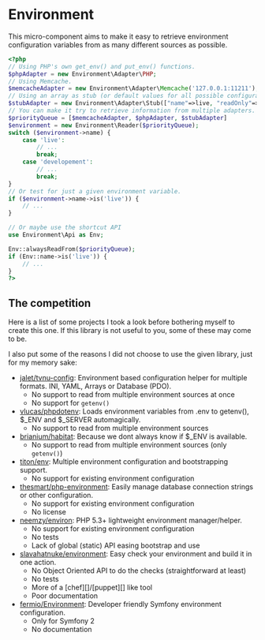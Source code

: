 # Environment

This micro-component aims to make it easy to retrieve environment configuration
variables from as many different sources as possible.

```php
<?php
// Using PHP's own get_env() and put_env() functions.
$phpAdapter = new Environment\Adapter\PHP;
// Using Memcache.
$memcacheAdapter = new Environment\Adapter\Memcache('127.0.0.1:11211');
// Using an array as stub (or default values for all possible configuration).
$stubAdapter = new Environment\Adapter\Stub(["name"=>live, "readOnly"=>false]);
// You can make it try to retrieve information from multiple adapters.
$priorityQueue = [$memcacheAdapter, $phpAdapter, $stubAdapter]
$environment = new Environment\Reader($priorityQueue);
switch ($environment->name) {
    case 'live':
        // ...
        break;
    case 'developement':
        // ...
        break;
}
// Or test for just a given environment variable.
if ($environment->name->is('live')) {
    // ...
}

// Or maybe use the shortcut API
use Environment\Api as Env;

Env::alwaysReadFrom($priorityQueue);
if (Env::name->is('live')) {
    // ...
}
?>
```

## The competition

Here is a list of some projects I took a look before bothering myself to create
this one. If this library is not useful to you, some of these may come to be.

I also put some of the reasons I did not choose to use the given library, just
for my memory sake:

* [jalet/tvnu-config](http://jalet.github.io/tvnu-config/): Environment based configuration helper for multiple formats. INI, YAML, Arrays or Database (PDO).
    * No support to read from multiple environment sources at once
    * No support for `getenv()`
* [vlucas/phpdotenv](https://github.com/vlucas/phpdotenv): Loads environment variables from .env to getenv(), $_ENV and $_SERVER automagically.
    * No support to read from multiple environment sources
* [brianium/habitat](https://github.com/brianium/habitat): Because we dont always know if $_ENV is available.
    * No support to read from multiple environment sources (only `getenv()`)
* [titon/env](https://github.com/titon/env): Multiple environment configuration and bootstrapping support.
    * No support for existing environment configuration
* [thesmart/php-environment](https://github.com/thesmart/php-environment): Easily manage database connection strings or other configuration.
    * No support for existing environment configuration
    * No license
* [neemzy/environ](https://github.com/neemzy/environ): PHP 5.3+ lightweight environment manager/helper.
    * No support for existing environment configuration
    * No tests
    * Lack of global (static) API easing bootstrap and use
* [slavahatnuke/environment](https://github.com/slavahatnuke/environment): Easy check your environment and build it in one action.
    * No Object Oriented API to do the checks (straightforward at least)
    * No tests
    * More of a [chef][]/[puppet][] like tool
    * Poor documentation
* [fermio/Environment](https://github.com/fermio/Environment): Developer friendly Symfony environment configuration.
    * Only for Symfony 2
    * No documentation